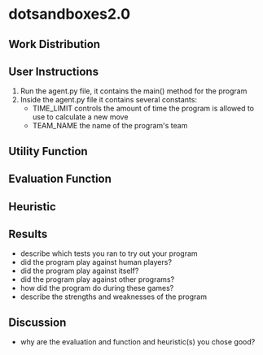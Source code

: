 # dotsandboxes2.0
## Work Distribution

## User Instructions
1. Run the agent.py file, it contains the main() method for the program
2. Inside the agent.py file it contains several constants:
    - TIME_LIMIT controls the amount of time the program is allowed to use to calculate a new move
    - TEAM_NAME the name of the program's team

## Utility Function

## Evaluation Function

## Heuristic

## Results
- describe which tests you ran to try out your program
- did the program play against human players?
- did the program play against itself?
- did the program play against other programs?
- how did the program do during these games?
- describe the strengths and weaknesses of the program

## Discussion
- why are the evaluation and function and heuristic(s) you chose good?